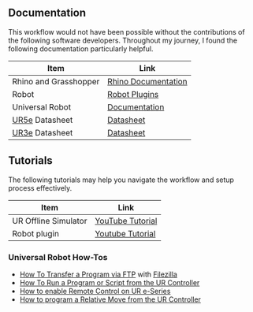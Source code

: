 ## Documentation
This workflow would not have been possible without the contributions of the following software developers. Throughout my journey, I found the following documentation particularly helpful.

| Item | Link |
|------------------|------------------|
| Rhino and Grasshopper | [Rhino Documentation](https://www.rhino3d.com/documentation/) |
| Robot | [Robot Plugins](https://github.com/visose/Robots/wiki) |
| Universal Robot | [Documentation](https://s3-eu-west-1.amazonaws.com/ur-support-site/105198/scriptManual_SW5.10.pdf) |
| [UR5e](https://www.universal-robots.com/products/ur5-robot/) Datasheet | [Datasheet](https://www.universal-robots.com/media/1807465/ur5e-rgb-fact-sheet-landscape-a4.pdf) |
| [UR3e](https://www.universal-robots.com/products/ur3-robot/) Datasheet | [Datasheet](https://www.universal-robots.com/media/1807464/ur3e-rgb-fact-sheet-landscape-a4.pdf)


## Tutorials
The following tutorials may help you navigate the workflow and setup process effectively.

| Item | Link |
|------------------|------------------|
| UR Offline Simulator | [YouTube Tutorial](https://www.youtube.com/watch?v=oJGPTRlTMPM) |
| Robot plugin | [Youtube Tutorial](https://www.youtube.com/watch?v=vAe47zN-d48&list=PLqtxhH1qb3Mw5A_YbvHDfrq4DNNfLtcW-&index=1) |

### Universal Robot How-Tos
- [How To Transfer a Program via FTP](https://robodk.com/doc/en/Robots-Universal-Robots.html#UR-FTP) with [Filezilla](https://filezilla-project.org/download.php) 
- [How To Run a Program or Script from the UR Controller](https://robodk.com/doc/en/Robots-Universal-Robots.html#UR-StartProg)
- [How to enable Remote Control on UR e-Series](https://robodk.com/doc/en/Robots-Universal-Robots.html#DriverURRemoteEnable)
- [How to program a Relative Move from the UR Controller](https://www.universal-robots.com/articles/ur/programming/ur-polyscope-move-with-respect-to-a-custom-featureframe/)
